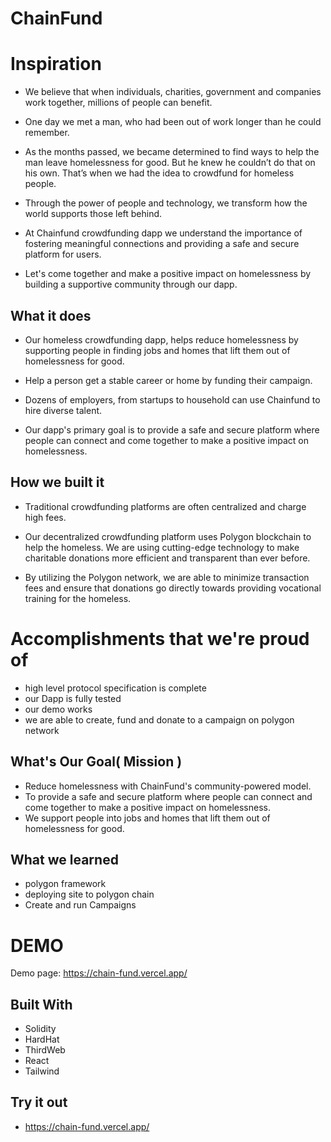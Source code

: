# ChainFund

# Inspiration
- We believe that when individuals, charities, government and companies work together, millions of people can benefit.

- One day we met a man, who had been out of work longer than he could remember.

- As the months passed, we became determined to find ways to help the man leave homelessness for good. But he knew he couldn’t do that on his own. That’s when we had the idea to crowdfund for homeless people.

- Through the power of people and technology, we transform how the world supports those left behind.

- At Chainfund crowdfunding dapp we understand the importance of fostering meaningful connections and providing a safe and secure platform for users.

- Let's come together and make a positive impact on homelessness by building a supportive community through our dapp.

## What it does
- Our homeless crowdfunding dapp, helps reduce homelessness by supporting people in finding jobs and homes that lift them out of homelessness for good.

- Help a person get a stable career or home by funding their campaign.
  
- Dozens of employers, from startups to household can use Chainfund to hire diverse talent. 

- Our dapp's primary goal is to provide a safe and secure platform where people can connect and come together to make a positive impact on homelessness.


## How we built it
- Traditional crowdfunding platforms are often centralized and charge high fees.

- Our decentralized crowdfunding platform uses Polygon blockchain to help the homeless. We are using cutting-edge technology to make charitable donations more efficient and transparent than ever before.

- By utilizing the Polygon network, we are able to minimize transaction fees and ensure that donations go directly towards providing vocational training for the homeless.

# Accomplishments that we're proud of
- high level protocol specification is complete
- our Dapp is fully tested 
- our demo works
- we are able to create, fund and donate to a campaign on polygon network

## What's Our Goal( Mission )
- Reduce homelessness with ChainFund's community-powered model. 
- To provide a safe and secure platform where people can connect and come together to make a positive impact on homelessness.
- We support people into jobs and homes that lift them out of homelessness for good. 

## What we learned
- polygon framework
- deploying site to polygon chain
- Create and run Campaigns

# DEMO
Demo page: https://chain-fund.vercel.app/

## Built With
- Solidity
- HardHat
- ThirdWeb
- React
- Tailwind

## Try it out
- https://chain-fund.vercel.app/
